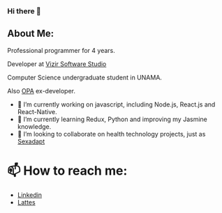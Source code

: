 ### Hi there 👋

## About Me:
Professional programmer for 4 years.

Developer at [Vizir Software Studio](https://vizir.com.br/)

Computer Science undergraduate student in UNAMA.

Also [OPA](https://github.com/Dappis) ex-developer.

- 🔭 I’m currently working on javascript, including Node.js, React.js and React-Native.
- 🌱 I’m currently learning Redux, Python and improving my Jasmine knowledge.
- 👯 I’m looking to collaborate on health technology projects, just as [Sexadapt](https://github.com/sexadapt)

# 📫 How to reach me:
- [Linkedin](https://www.linkedin.com/in/diogofelipe/)
- [Lattes](http://lattes.cnpq.br/6674011441732123)
